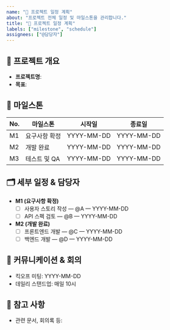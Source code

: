 ```yaml
---
name: "📅 프로젝트 일정 계획"
about: "프로젝트 전체 일정 및 마일스톤을 관리합니다."
title: "📅 프로젝트 일정 계획"
labels: ["milestone", "schedule"]
assignees: ["@담당자"]
---
```


## 🔖 프로젝트 개요
- **프로젝트명**:
- **목표**:

## 🚩 마일스톤
| No. | 마일스톤          | 시작일       | 종료일       |
|----|-------------------|-------------|-------------|
| M1 | 요구사항 확정     | YYYY-MM-DD  | YYYY-MM-DD  |
| M2 | 개발 완료         | YYYY-MM-DD  | YYYY-MM-DD  |
| M3 | 테스트 및 QA      | YYYY-MM-DD  | YYYY-MM-DD  |

## 🗂️ 세부 일정 & 담당자
- **M1 (요구사항 확정)**
  - [ ] 사용자 스토리 작성 — @A — YYYY-MM-DD
  - [ ] API 스펙 검토 — @B — YYYY-MM-DD

- **M2 (개발 완료)**
  - [ ] 프론트엔드 개발 — @C — YYYY-MM-DD
  - [ ] 백엔드 개발 — @D — YYYY-MM-DD

## 🔌 커뮤니케이션 & 회의
- 킥오프 미팅: YYYY-MM-DD
- 데일리 스탠드업: 매일 10시

## 📎 참고 사항
- 관련 문서, 회의록 등:
